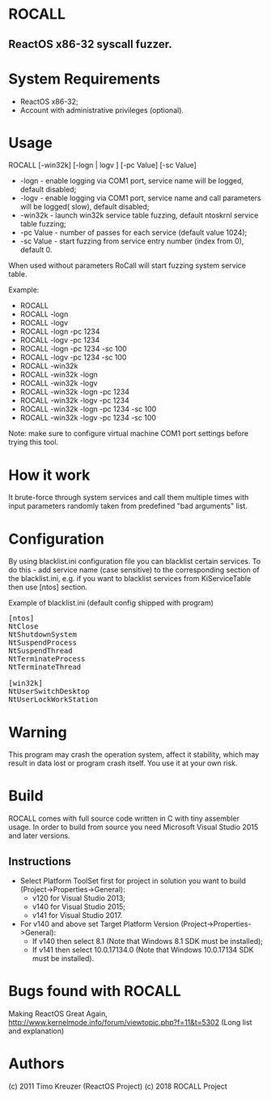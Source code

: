 
# ROCALL
## ReactOS x86-32 syscall fuzzer.

# System Requirements

+ ReactOS x86-32;
+ Account with administrative privileges (optional).

# Usage
ROCALL [-win32k] [-logn | logv ] [-pc Value] [-sc Value]
* -logn     - enable logging via COM1 port, service name will be logged, default disabled;
* -logv     - enable logging via COM1 port, service name and call parameters will be logged( slow), default disabled;
* -win32k   - launch win32k service table fuzzing, default ntoskrnl service table fuzzing;
* -pc Value - number of passes for each service (default value 1024);
* -sc Value - start fuzzing from service entry number (index from 0), default 0.

When used without parameters RoCall will start fuzzing system service table.

Example: 
+ ROCALL
+ ROCALL -logn
+ ROCALL -logv
+ ROCALL -logn -pc 1234
+ ROCALL -logv -pc 1234
+ ROCALL -logn -pc 1234 -sc 100
+ ROCALL -logv -pc 1234 -sc 100
+ ROCALL -win32k
+ ROCALL -win32k -logn
+ ROCALL -win32k -logv
+ ROCALL -win32k -logn -pc 1234
+ ROCALL -win32k -logv -pc 1234
+ ROCALL -win32k -logn -pc 1234 -sc 100
+ ROCALL -win32k -logv -pc 1234 -sc 100


Note: make sure to configure virtual machine COM1 port settings before trying this tool.

# How it work

It brute-force through system services and call them multiple times with input parameters randomly taken from predefined "bad arguments" list.


# Configuration

By using blacklist.ini configuration file you can blacklist certain services. To do this - add service name (case sensitive) to the corresponding section of the blacklist.ini, e.g. if you want to blacklist services from KiServiceTable then use [ntos] section.

Example of blacklist.ini (default config shipped with program)

<pre>[ntos]
NtClose
NtShutdownSystem
NtSuspendProcess
NtSuspendThread
NtTerminateProcess
NtTerminateThread

[win32k]
NtUserSwitchDesktop
NtUserLockWorkStation
</pre>

# Warning

This program may crash the operation system, affect it stability, which may result in data lost or program crash itself. You use it at your own risk.

# Build

ROCALL comes with full source code written in C with tiny assembler usage.
In order to build from source you need Microsoft Visual Studio 2015 and later versions.

## Instructions

* Select Platform ToolSet first for project in solution you want to build (Project->Properties->General): 
  * v120 for Visual Studio 2013;
  * v140 for Visual Studio 2015; 
  * v141 for Visual Studio 2017.
* For v140 and above set Target Platform Version (Project->Properties->General):
  * If v140 then select 8.1 (Note that Windows 8.1 SDK must be installed);
  * If v141 then select 10.0.17134.0 (Note that Windows 10.0.17134 SDK must be installed). 

# Bugs found with ROCALL

Making ReactOS Great Again, http://www.kernelmode.info/forum/viewtopic.php?f=11&t=5302 (Long list and explanation)

# Authors

(c) 2011 Timo Kreuzer (ReactOS Project)
(c) 2018 ROCALL Project
